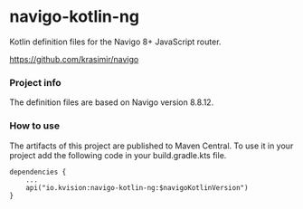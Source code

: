 # navigo-kotlin-ng

Kotlin definition files for the Navigo 8+ JavaScript router.

https://github.com/krasimir/navigo

### Project info

The definition files are based on Navigo version 8.8.12.

### How to use

The artifacts of this project are published to Maven Central.
To use it in your project add the following code in your build.gradle.kts file.

    dependencies {
        ...
        api("io.kvision:navigo-kotlin-ng:$navigoKotlinVersion")
    }

